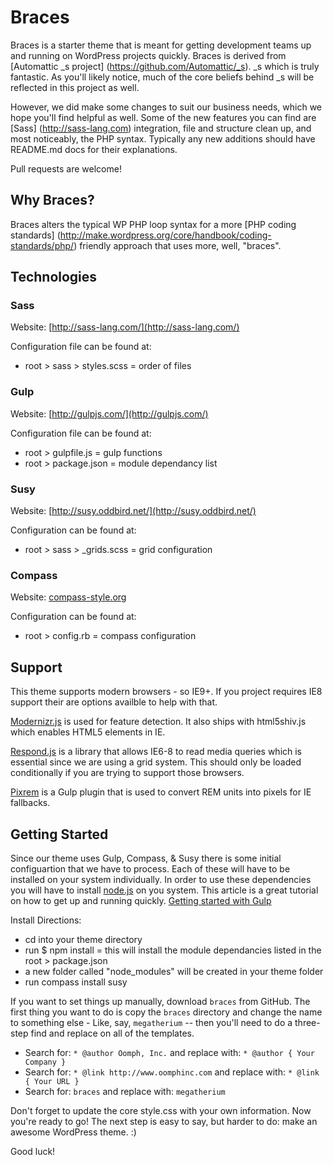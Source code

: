 # Braces

Braces is a starter theme that is meant for getting development teams up and running on WordPress projects quickly. Braces is derived from [Automattic _s project] (https://github.com/Automattic/_s). _s which is truly fantastic. As you'll likely notice, much of the core beliefs behind _s will be reflected in this project as well.

However, we did make some changes to suit our business needs, which we hope you'll find helpful as well. Some of the new features you can find are [Sass] (http://sass-lang.com) integration, file and structure clean up, and most noticeably, the PHP syntax. Typically any new additions should have README.md docs for their explanations.

Pull requests are welcome!

## Why Braces?

Braces alters the typical WP PHP loop syntax for a more [PHP coding standards] (http://make.wordpress.org/core/handbook/coding-standards/php/) friendly approach that uses more, well, "braces".

## Technologies

### Sass
Website: [http://sass-lang.com/](http://sass-lang.com/)

Configuration file can be found at:
* root > sass > styles.scss = order of files

### Gulp
Website: [http://gulpjs.com/](http://gulpjs.com/)

Configuration file can be found at:
* root > gulpfile.js = gulp functions
* root > package.json = module dependancy list

### Susy
Website: [http://susy.oddbird.net/](http://susy.oddbird.net/)

Configuration can be found at:
* root > sass > _grids.scss = grid configuration

### Compass
Website: [compass-style.org](compass-style.org)

Configuration can be found at:
* root > config.rb = compass configuration

## Support
This theme supports modern browsers - so IE9+. If you project requires IE8 support their are options availble to help with that.

[Modernizr.js](modernizr.com) is used for feature detection. It also ships with html5shiv.js which enables HTML5 elements in IE.

[Respond.js](https://github.com/scottjehl/Respond) is a library that allows IE6-8 to read media queries which is essential since we are using a grid system. This should only be loaded conditionally if you are trying to support those browsers.

[Pixrem](https://github.com/gummesson/gulp-pixrem) is a Gulp plugin that is used to convert REM units into pixels for IE fallbacks.

Getting Started
---------------

Since our theme uses Gulp, Compass, & Susy there is some initial configuartion that we have to process. Each of these will have to be installed on your system individually. In order to use these dependencies you will have to install [node.js](http://nodejs.org) on you system. This article is a great tutorial on how to get up and running quickly. [Getting started with Gulp](travismaynard.com/writing/getting-started-with-gulp)

Install Directions:
* cd into your theme directory
* run $ npm install = this will install the module dependancies listed in the root > package.json
* a new folder called "node_modules" will be created in your theme folder
* run compass install susy

If you want to set things up manually, download `braces` from GitHub. The first thing you want to do is copy the `braces` directory and change the name to something else - Like, say, `megatherium` -- then you'll need to do a three-step find and replace on all of the templates.

* Search for: `* @author Oomph, Inc.` and replace with: `* @author { Your Company }`
* Search for: `* @link http://www.oomphinc.com` and replace with: `* @link { Your URL }`
* Search for: `braces` and replace with: `megatherium`

Don't forget to update the core style.css with your own information.
Now you're ready to go! The next step is easy to say, but harder to do: make an awesome WordPress theme. :)

Good luck!